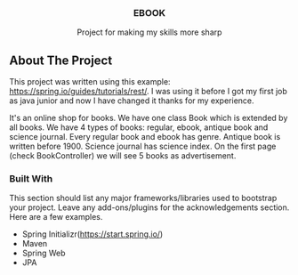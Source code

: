 <div id="top"></div>

<br />
<div align="center">

  <h3 align="center">EBOOK</h3>

  <p align="center">
    Project for making my skills more sharp
  </p>
</div>


<!-- ABOUT THE PROJECT -->
## About The Project

This project was written using this example: https://spring.io/guides/tutorials/rest/.
I was using it before I got my first job as java junior and now I have changed it thanks for my experience.

It's an online shop for books. We have one class Book which is extended by all books. We have 4 types of books: regular, ebook, antique book and science journal.
Every regular book and ebook has genre.
Antique book is written before 1900.
Science journal has science index.
On the first page (check BookController) we will see 5 books as advertisement.


### Built With

This section should list any major frameworks/libraries used to bootstrap your project. Leave any add-ons/plugins for the acknowledgements section. Here are a few examples.

* Spring Initializr(https://start.spring.io/)
* Maven
* Spring Web
* JPA
